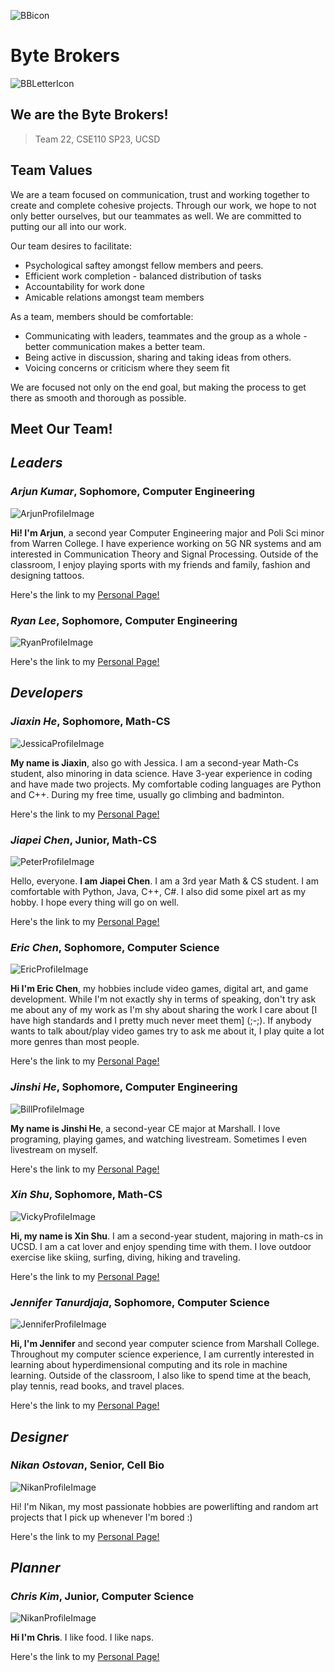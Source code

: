 ![BBicon](/admin/branding/teamIcon) 
# Byte Brokers  
![BBLetterIcon](/admin/branding/teamIcon2)

## We are the Byte Brokers!   
> Team 22, CSE110 SP23, UCSD


## Team Values

We are a team focused on communication, trust and working together to create and complete cohesive projects. Through our work, we hope to not only better ourselves, but our teammates as well. We are committed to putting our all into our work. 

Our team desires to facilitate: 
- Psychological saftey amongst fellow members and peers.
- Efficient work completion - balanced distribution of tasks
- Accountability for work done
- Amicable relations amongst team members

As a team, members should be comfortable:
- Communicating with leaders, teammates and the group as a whole - better communication makes a better team. 
- Being active in discussion, sharing and taking ideas from others.
- Voicing concerns or criticism where they seem fit

We are focused not only on the end goal, but making the process to get there as smooth and thorough as possible. 


## Meet Our Team!

## ***Leaders***

### *Arjun Kumar*, Sophomore, Computer Engineering
![ArjunProfileImage](/admin/teamPageImgs/Amsterdam.jpg)

**Hi! I'm Arjun**, a second year Computer Engineering major and Poli Sci minor from Warren College. I have experience working on 5G NR systems and am interested in Communication Theory and Signal Processing. Outside of the classroom, I enjoy playing sports with my friends and family, fashion and designing tattoos.

Here's the link to my [Personal Page!](https://ank010.github.io/GitHubPages110/)

### *Ryan Lee*, Sophomore, Computer Engineering
![RyanProfileImage](/admin/teamPageImgs/...)

Here's the link to my [Personal Page!]()


## ***Developers***

### *Jiaxin He*, Sophomore, Math-CS
![JessicaProfileImage](/admin/teamPageImgs/...)

**My name is Jiaxin**, also go with Jessica. I am a second-year Math-Cs student, also minoring in data science. Have 3-year experience in coding and have made two projects. My comfortable coding languages are Python and C++. During my free time, usually go climbing and badminton.

Here's the link to my [Personal Page!](https://hjxhh030315.github.io/CSE110/)

### *Jiapei Chen*, Junior, Math-CS
![PeterProfileImage](/admin/teamPageImgs/...)

Hello, everyone. **I am Jiapei Chen**. I am a 3rd year Math & CS student. I am comfortable with Python, Java, C++, C#. I also did some pixel art as my hobby. I hope every thing will go on well.

Here's the link to my [Personal Page!](https://chen-jiapei.github.io/Jiapei-Chen-CSE-110-Lab-1/)

### *Eric Chen*, Sophomore, Computer Science
![EricProfileImage](/admin/teamPageImgs/...)

**Hi I'm Eric Chen**, my hobbies include video games, digital art, and game development. While I'm not exactly shy in terms of speaking, don't try ask me about any of my work as I'm shy about sharing the work I care about [I have high standards and I pretty much never meet them] (;-;). If anybody wants to talk about/play video games try to ask me about it, I play quite a lot more genres than most people.

Here's the link to my [Personal Page!](https://hundred-foot-long-sweet-potato.github.io/Eric.github.io/)

### *Jinshi He*, Sophomore, Computer Engineering
![BillProfileImage](/admin/teamPageImgs/...)

**My name is Jinshi He**, a second-year CE major at Marshall. I love programing, playing games, and watching livestream. Sometimes I even livestream on myself.

Here's the link to my [Personal Page!](https://soukangc-school.github.io/CSE-110-Spring-2023-Jinshi-He-/)

### *Xin Shu*, Sophomore, Math-CS
![VickyProfileImage](/admin/teamPageImgs/...)

**Hi, my name is Xin Shu**. I am a second-year student, majoring in math-cs in UCSD. I am a cat lover and enjoy spending time with them. I love outdoor exercise like skiing, surfing, diving, hiking and traveling.

Here's the link to my [Personal Page!](https://vickyshu.github.io/lab1/)

### *Jennifer Tanurdjaja*, Sophomore, Computer Science
![JenniferProfileImage](/admin/teamPageImgs/...)

**Hi, I'm Jennifer** and second year computer science from Marshall College. Throughout my computer science experience, I am currently interested in learning about hyperdimensional computing and its role in machine learning. Outside of the classroom, I also like to spend time at the beach, play tennis, read books, and travel places.

Here's the link to my [Personal Page!](https://jtanurdjaja.github.io/CSE-110-Lab1/)

## ***Designer***

### *Nikan Ostovan*, Senior, Cell Bio
![NikanProfileImage](/admin/teamPageImgs/...)

Hi! I'm Nikan, my most passionate hobbies are powerlifting and random art projects that I pick up whenever I'm bored :)

Here's the link to my [Personal Page!](https://github.com/niknak1379/CSE-110-Pages-Project)

## ***Planner***

### *Chris Kim*, Junior, Computer Science
![NikanProfileImage](/admin/teamPageImgs/...)

**Hi I'm Chris**.
I like food.
I like naps.

Here's the link to my [Personal Page!](https://shkimsito.github.io/website/)
